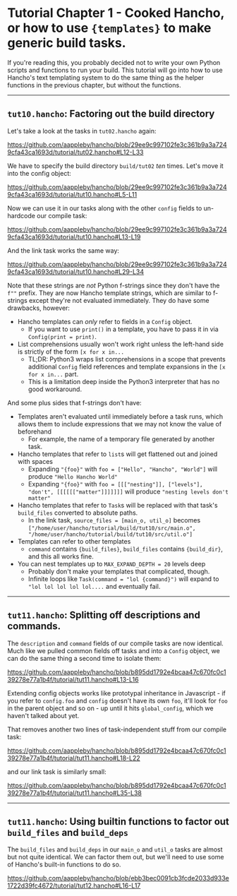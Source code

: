 # Tutorial Chapter 1 - Cooked Hancho, or how to use ```{templates}``` to make generic build tasks.

If you're reading this, you probably decided not to write your own Python scripts and functions to run your build. This tutorial will go into how to use Hancho's text templating system to do the same thing as the helper functions in the previous chapter, but without the functions.

----------
## ```tut10.hancho```: Factoring out the build directory

Let's take a look at the tasks in ```tut02.hancho``` again:

https://github.com/aappleby/hancho/blob/29ee9c997102fe3c361b9a3a7249cfa43ca1693d/tutorial/tut02.hancho#L12-L33

We have to specify the build directory ```build/tut02``` _ten_ times. Let's move it into the config object:

https://github.com/aappleby/hancho/blob/29ee9c997102fe3c361b9a3a7249cfa43ca1693d/tutorial/tut10.hancho#L5-L11

Now we can use it in our tasks along with the other ```config``` fields to un-hardcode our compile task:

https://github.com/aappleby/hancho/blob/29ee9c997102fe3c361b9a3a7249cfa43ca1693d/tutorial/tut10.hancho#L13-L19

And the link task works the same way:

https://github.com/aappleby/hancho/blob/29ee9c997102fe3c361b9a3a7249cfa43ca1693d/tutorial/tut10.hancho#L29-L34

Note that these strings are _not_ Python f-strings since they don't have the
```f""``` prefix. They are now Hancho template strings, which are similar to f-strings except they're not
evaluated immediately. They do have some drawbacks, however:

- Hancho templates can _only_ refer to fields in a ```Config``` object.
  - If you want to use ```print()``` in a template, you have to pass it in via ```Config(print = print)```.
- List comprehensions usually won't work right unless the left-hand side is strictly of the form ```[x for x in...``` 
  - TL;DR: Python3 wraps list comprehensions in a scope that prevents additional ```Config``` field references and template expansions in the ```[x for x in...``` part.
  - This is a limitation deep inside the Python3 interpreter that has no good workaround.

And some plus sides that f-strings don't have:
- Templates aren't evaluated until immediately before a task runs, which allows them to include expressions that we may not know the value of beforehand
  - For example, the name of a temporary file generated by another task. 
- Hancho templates that refer to ```list```s will get flattened out and joined with spaces
  - Expanding ```"{foo}"``` with ```foo = ["Hello", "Hancho", "World"]``` will produce ```"Hello Hancho World"```
  - Expanding ```"{foo}"``` with ```foo = [[["nesting"]], ["levels"], "don't", [[[[[["matter"]]]]]]]``` will produce ```"nesting levels don't matter"```
- Hancho templates that refer to ```Task```s will be replaced with that task's ```build_files``` converted to absolute paths.
  - In the link task, ```source_files = [main_o, util_o]``` becomes ```["/home/user/hancho/tutorial/build/tut10/src/main.o", "/home/user/hancho/tutorial/build/tut10/src/util.o"]```
- Templates can refer to other templates
  - ```command``` contains ```{build_files}```, ```build_files``` contains ```{build_dir}```, and this all works fine.
- You can nest templates up to ```MAX_EXPAND_DEPTH = 20``` levels deep
  - Probably don't make your templates that complicated, though.
  - Infinite loops like ```Task(command = "lol {command}")``` will expand to ```"lol lol lol lol lol....``` and eventually fail.

----------
## ```tut11.hancho```: Splitting off descriptions and commands.

The ```description``` and ```command``` fields of our compile tasks are now identical. Much like we pulled common fields off tasks and into a ```Config``` object, we can do the same thing a second time to isolate them:

https://github.com/aappleby/hancho/blob/b895dd1792e4bcaa47c670fc0c139278e77a1b4f/tutorial/tut11.hancho#L13-L16

Extending config objects works like prototypal inheritance in Javascript - if you refer to ```config.foo``` and ```config``` doesn't have its own ```foo```, it'll look for ```foo``` in the parent object and so on - up until it hits ```global_config```, which we haven't talked about yet.

That removes another two lines of task-independent stuff from our compile task:

https://github.com/aappleby/hancho/blob/b895dd1792e4bcaa47c670fc0c139278e77a1b4f/tutorial/tut11.hancho#L18-L22

and our link task is similarly small:

https://github.com/aappleby/hancho/blob/b895dd1792e4bcaa47c670fc0c139278e77a1b4f/tutorial/tut11.hancho#L35-L38

----------
## ```tut11.hancho```: Using builtin functions to factor out ```build_files``` and ```build_deps```

The ```build_files``` and ```build_deps``` in our ```main_o``` and ```util_o``` tasks are almost but not quite identical. We can factor them out, but we'll need to use some of Hancho's built-in functions to do so.

https://github.com/aappleby/hancho/blob/ebb3bec0091cb3fcde2033d933e1722d39fc4672/tutorial/tut12.hancho#L16-L17
